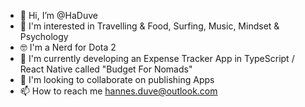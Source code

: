 - 👋 Hi, I’m @HaDuve
- 👀 I'm interested in Travelling & Food, Surfing, Music, Mindset & Psychology
- 🤓 I'm a Nerd for Dota 2
- 🌱 I'm currently developing an Expense Tracker App in TypeScript / React Native called "Budget For Nomads"
- 💞️ I'm looking to collaborate on publishing Apps
- 📫 How to reach me hannes.duve@outlook.com

<!---
HaDuve/HaDuve is a ✨ special ✨ repository because its `README.md` (this file) appears on your GitHub profile.
You can click the Preview link to take a look at your changes.
--->
